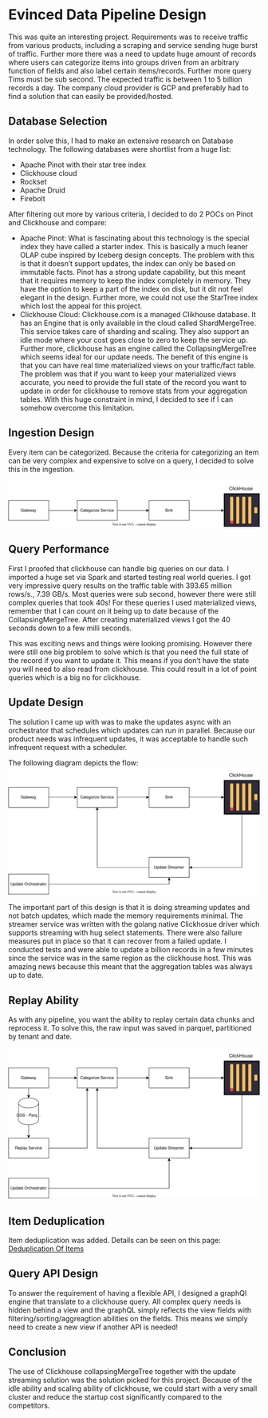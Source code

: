 # Evinced Data Pipeline Design
This was quite an interesting project. 
Requirements was to receive traffic from various products, including a scraping and service sending huge burst of traffic. Further more there was a need to update huge amount of records where users can categorize items into groups driven from an arbitrary function of fields and also label certain items/records. Further more query Tims must be sub second. The expected traffic is between 1 to 5 billion records a day. The company cloud provider is GCP and preferably had to find a solution that can easily be provided/hosted.

## Database Selection
In order solve this, I had to make an extensive research on Database technology. 
The following databases were shortlist from a huge list:
- Apache Pinot with their star tree index
- Clickhouse cloud
- Rockset
- Apache Druid
- Firebolt

After filtering out more by various criteria, I decided to do 2 POCs on Pinot and Clickhouse and compare:
- Apache Pinot: What is fascinating about this technology is the special index they have called a starter index. This is basically a much leaner OLAP cube inspired by Iceberg design concepts.
The problem with this is that it doesn’t support updates, the index can only be based on immutable facts. Pinot has a strong update capability, but this meant that it requires memory to keep the index completely in memory. They have the option to keep a part of the index on disk, but it dit not feel elegant in the design. Further more, we could not use the StarTree index which lost the appeal for this project.
- Clickhouse Cloud: Clickhouse.com is a managed Clikhouse database. It has an Engine that is only available in the cloud called ShardMergeTree. This service takes care of sharding and scaling. They also support an idle mode where your cost goes close to zero to keep the service up. Further more, clickhouse has an engine called the CollapsingMergeTree which seems ideal for our update needs. The benefit of this engine is that you can have real time materialized views on your traffic/fact table. The problem was that if you want to keep your materialized views accurate, you need to provide the full state of the record you want to update in order for clickhouse to remove stats from your aggregation tables. With this huge constraint in mind, I decided to see if I can somehow overcome this limitation.

## Ingestion Design
Every item can be categorized. Because the criteria for categorizing an item can be very complex and expensive to solve on a query, I decided to solve this in the ingestion.

![My SVG Image](/evinced/platform_ingestion.svg)

## Query Performance

First I proofed that clickhouse can handle big queries on our data. I imported a huge set via Spark and started testing real world queries. I got very impressive query results on the traffic table with 393.65 million rows/s., 7.39 GB/s. Most queries were sub second, however there were still complex queries that took 40s! For these queries I used materialized views, remember that I can count on it being up to date because of the CollapsingMergeTree. After creating materialized views I got the 40 seconds down to a few milli seconds.

This was exciting news and things were looking promising. However there were still one big problem to solve which is that you need the full state of the record if you want to update it. This means if you don’t have the state you will need to also read from clickhouse. This could result in a lot of point queries which is a big no for clickhouse.

## Update Design

The solution I came up with was to make the updates async with an orchestrator that schedules which updates can run in parallel. Because our product needs was infrequent updates, it was acceptable to handle such infrequent request with a scheduler.

The following diagram depicts the flow:
![My SVG Image](/evinced/platform_update.svg)

The important part of this design is that it is doing streaming updates and not batch updates, which made the memory requirements minimal. The streamer service was written with the golang native Clickhosue driver which supports streaming with hug select statements. There were also failure measures put in place so that it can recover from a failed update. I conducted tests and were able to update a billion records in a few minutes since the service was in the same region as the clickhouse host. This was amazing news because this meant that the aggregation tables was always up to date.

## Replay Ability
As with any pipeline, you want the ability to replay certain data chunks and reprocess it.
To solve this, the raw input was saved in parquet, partitioned by tenant and date.

![My SVG Image](/evinced/platform_replay.svg)

## Item Deduplication
Item deduplication was added. Details can be seen on this page: [Deduplication Of Items](evinced/platform_deduplication.md)

## Query API Design
To answer the requirement of having a flexible API, I designed a graphQl engine that translate to a clickhouse query. All complex query needs is hidden behind a view and the graphQL simply reflects the view fields with filtering/sorting/aggreagtion abilities on the fields. This means we simply need to create a new view if another API is needed!

## Conclusion
The use of Clickhouse collapsingMergeTree together with the update streaming solution was the solution picked for this project. Because of the idle ability and scaling ability of clickhouse, we could start with a very small cluster and reduce the startup cost significantly compared to the competitors.
